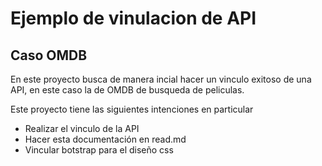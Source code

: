 # Ejemplo de vinulacion de API
##  Caso OMDB


En este proyecto busca de manera incial hacer un vinculo exitoso de una API, en este caso la de OMDB de busqueda de peliculas.

Este proyecto tiene las siguientes intenciones en particular

- Realizar el vinculo de la API
- Hacer esta documentación en read.md
- Vincular botstrap para el diseño css



